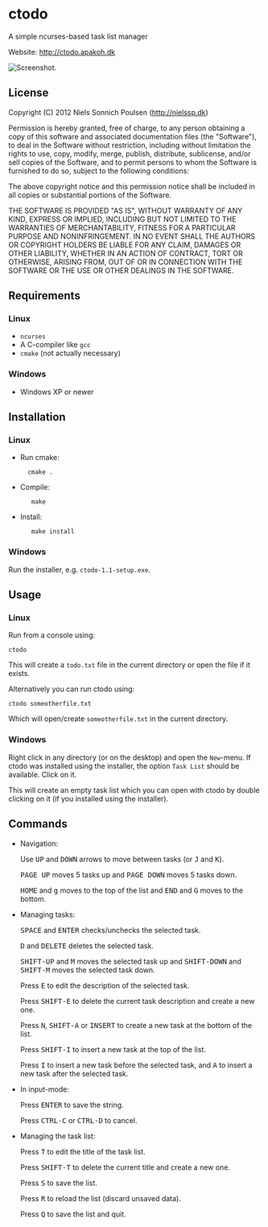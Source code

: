 # ctodo
A simple ncurses-based task list manager

Website: http://ctodo.apakoh.dk

![Screenshot.](http://ctodo.apakoh.dk/screenshot.png)

## License
Copyright (C) 2012 Niels Sonnich Poulsen (http://nielssp.dk)

Permission is hereby granted, free of charge, to any person
obtaining a copy of this software and associated documentation
files (the "Software"), to deal in the Software without
restriction, including without limitation the rights to use,
copy, modify, merge, publish, distribute, sublicense, and/or
sell copies of the Software, and to permit persons to whom the
Software is furnished to do so, subject to the following conditions:

The above copyright notice and this permission notice shall be
included in all copies or substantial portions of the Software.

THE SOFTWARE IS PROVIDED "AS IS", WITHOUT WARRANTY OF ANY KIND,
EXPRESS OR IMPLIED, INCLUDING BUT NOT LIMITED TO THE WARRANTIES
OF MERCHANTABILITY, FITNESS FOR A PARTICULAR PURPOSE AND
NONINFRINGEMENT. IN NO EVENT SHALL THE AUTHORS OR COPYRIGHT
HOLDERS BE LIABLE FOR ANY CLAIM, DAMAGES OR OTHER LIABILITY,
WHETHER IN AN ACTION OF CONTRACT, TORT OR OTHERWISE, ARISING
FROM, OUT OF OR IN CONNECTION WITH THE SOFTWARE OR THE USE OR
OTHER DEALINGS IN THE SOFTWARE.

## Requirements
### Linux
* `ncurses`
* A C-compiler like `gcc`
* `cmake` (not actually necessary)

### Windows
* Windows XP or newer

## Installation
### Linux
* Run cmake:

        cmake .

* Compile:

         make

* Install:

         make install

### Windows
Run the installer, e.g. `ctodo-1.1-setup.exe`.

## Usage
### Linux
Run from a console using:

    ctodo

This will create a `todo.txt` file in the current
directory or open the file if it exists.

Alternatively you can run ctodo using:

    ctodo someotherfile.txt

Which will open/create `someotherfile.txt` in the current directory.

### Windows
Right click in any directory (or on the desktop) and open the `New`-menu. If ctodo was installed
using the installer, the option `Task List` should be available. Click on it.

This will create an empty task list which you can open with ctodo by double clicking on it
(if you installed using the installer).

## Commands
* Navigation:

  Use <kbd>UP</kbd> and <kbd>DOWN</kbd> arrows to move between tasks
  (or <kbd>J</kbd> and <kbd>K</kbd>).

  <kbd>PAGE UP</kbd> moves 5 tasks up and <kbd>PAGE DOWN</kbd> moves
  5 tasks down.

  <kbd>HOME</kbd> and <kbd>g</kbd> moves to the top of the list and
  <kbd>END</kbd> and <kbd>G</kbd> moves to the bottom.

* Managing tasks:

  <kbd>SPACE</kbd> and <kbd>ENTER</kbd> checks/unchecks the selected task.

  <kbd>D</kbd> and <kbd>DELETE</kbd> deletes the selected task.
  
  <kbd>SHIFT-UP</kbd> and <kbd>M</kbd> moves the selected task up and <kbd>SHIFT-DOWN</kbd> and <kbd>SHIFT-M</kbd>
  moves the selected task down.

  Press <kbd>E</kbd> to edit the description of the selected task.

  Press <kbd>SHIFT-E</kbd> to delete the current task description
  and create a new one.
  
  Press <kbd>N</kbd>, <kbd>SHIFT-A</kbd> or <kbd>INSERT</kbd> to create a new
  task at the bottom of the list.
  
  Press <kbd>SHIFT-I</kbd> to insert a new task at the top of the list.
  
  Press <kbd>I</kbd> to insert a new task before the selected task, and
  <kbd>A</kbd> to insert a new task after the selected task.

* In input-mode:
  
  Press <kbd>ENTER</kbd> to save the string.

  Press <kbd>CTRL-C</kbd> or <kbd>CTRL-D</kbd> to cancel.

* Managing the task list:

  Press <kbd>T</kbd> to edit the title of the task list.

  Press <kbd>SHIFT-T</kbd> to delete the current title and create a new one.

  Press <kbd>S</kbd> to save the list.

  Press <kbd>R</kbd> to reload the list (discard unsaved data).

  Press <kbd>Q</kbd> to save the list and quit.
